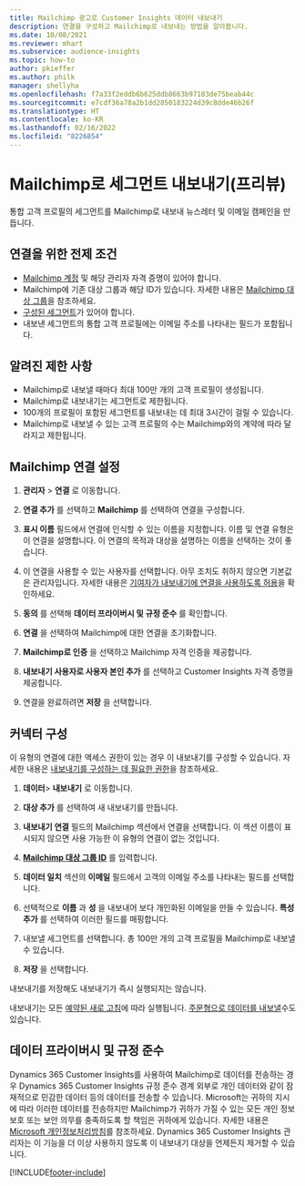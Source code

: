 ```yaml
---
title: Mailchimp 광고로 Customer Insights 데이터 내보내기
description: 연결을 구성하고 Mailchimp로 내보내는 방법을 알아봅니다.
ms.date: 10/08/2021
ms.reviewer: mhart
ms.subservice: audience-insights
ms.topic: how-to
author: pkieffer
ms.author: philk
manager: shellyha
ms.openlocfilehash: f7a33f2eddb6b625ddb8663b97103de75beab44c
ms.sourcegitcommit: e7cdf36a78a2b1dd2850183224d39c8dde46b26f
ms.translationtype: HT
ms.contentlocale: ko-KR
ms.lasthandoff: 02/16/2022
ms.locfileid: "8226854"
---
```

# <a name="export-segments-to-mailchimp-preview"></a>Mailchimp로 세그먼트 내보내기(프리뷰)

통합 고객 프로필의 세그먼트를 Mailchimp로 내보내 뉴스레터 및 이메일 캠페인을 만듭니다.

## <a name="prerequisites-for-connection"></a>연결을 위한 전제 조건

-   [Mailchimp 계정](https://mailchimp.com/) 및 해당 관리자 자격 증명이 있어야 합니다.
-   Mailchimp에 기존 대상 그룹과 해당 ID가 있습니다. 자세한 내용은 [Mailchimp 대상 그룹](https://mailchimp.com/help/create-audience/)을 참조하세요.
-   [구성된 세그먼트](segments.md)가 있어야 합니다.
-   내보낸 세그먼트의 통합 고객 프로필에는 이메일 주소를 나타내는 필드가 포함됩니다.

## <a name="known-limitations"></a>알려진 제한 사항

- Mailchimp로 내보낼 때마다 최대 100만 개의 고객 프로필이 생성됩니다.
- Mailchimp로 내보내기는 세그먼트로 제한됩니다.
- 100개의 프로필이 포함된 세그먼트를 내보내는 데 최대 3시간이 걸릴 수 있습니다. 
- Mailchimp로 내보낼 수 있는 고객 프로필의 수는 Mailchimp와의 계약에 따라 달라지고 제한됩니다.

## <a name="set-up-connection-to-mailchimp"></a>Mailchimp 연결 설정

1. **관리자** > **연결** 로 이동합니다.

1. **연결 추가** 를 선택하고 **Mailchimp** 를 선택하여 연결을 구성합니다.

1. **표시 이름** 필드에서 연결에 인식할 수 있는 이름을 지정합니다. 이름 및 연결 유형은 이 연결을 설명합니다. 이 연결의 목적과 대상을 설명하는 이름을 선택하는 것이 좋습니다.

1. 이 연결을 사용할 수 있는 사용자를 선택합니다. 아무 조치도 취하지 않으면 기본값은 관리자입니다. 자세한 내용은 [기여자가 내보내기에 연결을 사용하도록 허용](connections.md#allow-contributors-to-use-a-connection-for-exports)을 확인하세요.

1. **동의** 를 선택해 **데이터 프라이버시 및 규정 준수** 를 확인합니다.

1. **연결** 을 선택하여 Mailchimp에 대한 연결을 초기화합니다.

1. **Mailchimp로 인증** 을 선택하고 Mailchimp 자격 인증을 제공합니다.

1. **내보내기 사용자로 사용자 본인 추가** 를 선택하고 Customer Insights 자격 증명을 제공합니다.

1. 연결을 완료하려면 **저장** 을 선택합니다. 

## <a name="configure-the-connector"></a>커넥터 구성

이 유형의 연결에 대한 액세스 권한이 있는 경우 이 내보내기를 구성할 수 있습니다. 자세한 내용은 [내보내기를 구성하는 데 필요한 권한](export-destinations.md#set-up-a-new-export)을 참조하세요.

1. **데이터**> **내보내기** 로 이동합니다.

1. **대상 추가** 를 선택하여 새 내보내기를 만듭니다.

1. **내보내기 연결** 필드의 Mailchimp 섹션에서 연결을 선택합니다. 이 섹션 이름이 표시되지 않으면 사용 가능한 이 유형의 연결이 없는 것입니다.

1. **[Mailchimp 대상 그룹 ID](https://mailchimp.com/help/find-audience-id/)** 를 입력합니다.

1. **데이터 일치** 섹션의 **이메일** 필드에서 고객의 이메일 주소를 나타내는 필드를 선택합니다. 

1. 선택적으로 **이름** 과 **성** 을 내보내어 보다 개인화된 이메일을 만들 수 있습니다. **특성 추가** 를 선택하여 이러한 필드를 매핑합니다.

1. 내보낼 세그먼트를 선택합니다. 총 100만 개의 고객 프로필을 Mailchimp로 내보낼 수 있습니다.

1. **저장** 을 선택합니다.

내보내기를 저장해도 내보내기가 즉시 실행되지는 않습니다.

내보내기는 모든 [예약된 새로 고침](system.md#schedule-tab)에 따라 실행됩니다. [주문형으로 데이터를 내보낼](export-destinations.md#run-exports-on-demand)수도 있습니다. 

## <a name="data-privacy-and-compliance"></a>데이터 프라이버시 및 규정 준수

Dynamics 365 Customer Insights를 사용하여 Mailchimp로 데이터를 전송하는 경우 Dynamics 365 Customer Insights 규정 준수 경계 외부로 개인 데이터와 같이 잠재적으로 민감한 데이터 등의 데이터를 전송할 수 있습니다. Microsoft는 귀하의 지시에 따라 이러한 데이터를 전송하지만 Mailchimp가 귀하가 가질 수 있는 모든 개인 정보 보호 또는 보안 의무를 충족하도록 할 책임은 귀하에게 있습니다. 자세한 내용은 [Microsoft 개인정보처리방침](https://go.microsoft.com/fwlink/?linkid=396732)를 참조하세요.
Dynamics 365 Customer Insights 관리자는 이 기능을 더 이상 사용하지 않도록 이 내보내기 대상을 언제든지 제거할 수 있습니다.

[!INCLUDE[footer-include](../includes/footer-banner.md)]
